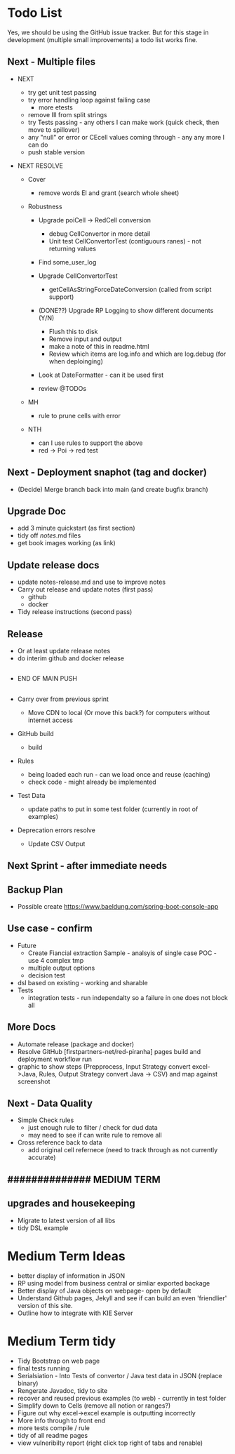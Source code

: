 # Todo List

Yes, we should be using the GitHub issue tracker. But for this stage in development (multiple small improvements) a todo list works fine.

## Next - Multiple files

* NEXT 

     * try get unit test passing
     * try error handling loop against failing case
        * more etests
     * remove III from split strings
     * try Tests passing - any others I can make work (quick check, then move to spillover)
     * any "null" or error or CEcell values coming through - any any more I can do
     * push stable version


* NEXT RESOLVE

    * Cover
        - remove words EI and grant (search whole sheet)

    * Robustness

        * Upgrade poiCell -> RedCell conversion
            * debug CellConvertor in more detail
            * Unit test CellConvertorTest (contiguours ranes) - not returning values
        
        * Find some_user_log
        
        * Upgrade CellConvertorTest
            * getCellAsStringForceDateConversion (called from script support)
    

        * (DONE??) Upgrade RP Logging to show different documents (Y/N)
            * Flush this to disk
            * Remove input and output
            * make a note of this in readme.html
            * Review which items are log.info and which are log.debug (for when deploinging)

        * Look at DateFormatter - can it be used first
        * review @TODOs

    * MH
        * rule to prune cells with error

    * NTH
        * can I use rules to support the above
        * red -> Poi -> red test

        
        

## Next - Deployment snaphot (tag and docker)

* (Decide) Merge branch back into main (and create bugfix branch)


## Upgrade Doc
* add 3 minute quickstart (as first section)
* tidy off *notes*.md files
* get book images working (as link)

## Update release docs
* update notes-release.md and use to improve notes
* Carry out release and update notes (first pass)
    * github
    * docker
* Tidy release instructions (second pass)

## Release
* Or at least update release notes
* do interim github and docker release


## ################
* END OF MAIN PUSH
## ################

* Carry over from previous sprint
    * Move CDN to local (Or move this back?) for computers without internet access

* GitHub build
    * build 

* Rules 
    * being loaded each run - can we load once and reuse (caching)
    * check code - might already be implemented

* Test Data
    * update paths to put in some test folder (currently in root of examples)

* Deprecation errors resolve
    * Update CSV Output


## ##############

## Next Sprint - after immediate needs

## Backup Plan
* Possible create https://www.baeldung.com/spring-boot-console-app


## Use case - confirm

* Future
    * Create Fiancial extraction Sample - analsyis of single case POC - use 4 complex tmp
    * multiple output options
    * decision test
* dsl based on existing - working and sharable
* Tests
    * integration tests - run  independalty so a failure in one does not block all

## More Docs
* Automate release (package and docker)
* Resolve GitHub [firstpartners-net/red-piranha] pages build and deployment workflow run 
* graphic to show steps (Prepprocess, Input Strategy convert excel->Java, Rules, Output Strategy convert Java -> CSV) and map against screenshot

    
## Next - Data Quality
* Simple Check rules
    * just enough rule to filter / check for dud data
    * may need to see if can write rule to remove all
* Cross reference back to data
    * add original cell refernece (need to track through as not currently accurate)


## ############## MEDIUM TERM

## upgrades and housekeeping

* Migrate to latest version of all libs
* tidy DSL example


# Medium Term Ideas
* better display of information in JSON
* RP using model from business central or simliar exported backage
* Better display of Java objects on webpage- open by default
* Understand Github pages, Jekyll and see if can build an even 'friendlier' version of this site.
* Outline how to integrate with KIE Server


# Medium Term tidy
* Tidy Bootstrap on web page
* final tests running
* Serialsiation - Into Tests of convertor / Java test data in JSON (replace binary)
* Rengerate Javadoc, tidy to site
* recover and reused previous examples (to web) - currently in test folder
* Simplify down to Cells (remove all notion or ranges?)
* Figure out why excel->excel example is outputting incorrectly
* More info through to front end
* more tests compile / rule
* tidy of all readme pages
* view vulneribilty report (right click top right of tabs and renable)


